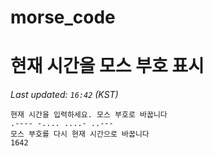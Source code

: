# morse_code
# 현재 시간을 모스 부호 표시
<!-- MORSE_TIME_START -->
_Last updated: `16:42` (KST)_

```
현재 시간을 입력하세요. 모스 부호로 바꿉니다
.---- -.... ....- ..---
모스 부호를 다시 현재 시간으로 바꿉니다
1642
```
<!-- MORSE_TIME_END -->
